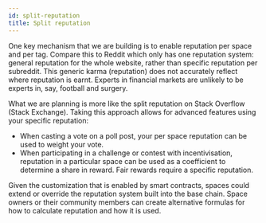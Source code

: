 ```yaml
---
id: split-reputation
title: Split reputation
---
```


One key mechanism that we are building is to enable reputation per space and per tag.
Compare this to Reddit which only has one reputation system: general reputation for the whole
website, rather than specific reputation per subreddit. This generic karma (reputation) does not
accurately reflect where reputation is earnt. Experts in financial markets are unlikely to be
experts in, say, football and surgery.

What we are planning is more like the split reputation on Stack Overflow (Stack Exchange).
Taking this approach allows for advanced features using your specific reputation:

- When casting a vote on a poll post, your per space reputation can be used to weight
your vote.
- When participating in a challenge or contest with incentivisation, reputation in a particular
space can be used as a coefficient to determine a share in reward. Fair rewards require
a specific reputation.

Given the customization that is enabled by smart contracts, spaces could extend or override the
reputation system built into the base chain. Space owners or their community members can
create alternative formulas for how to calculate reputation and how it is used.